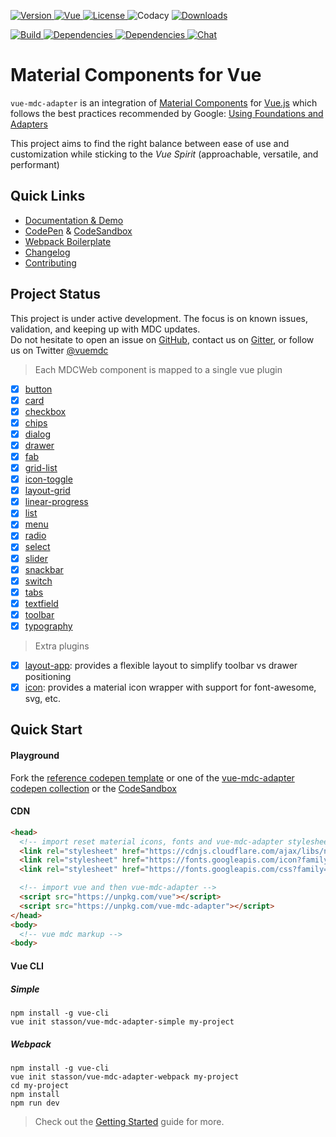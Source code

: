 <div class="readme-header">
  <p>
    <a href="https://www.codacy.com/app/stasson/vue-mdc-adapter?utm_source=github.com&amp;utm_medium=referral&amp;utm_content=stasson/vue-mdc-adapter&amp;utm_campaign=Badge_Grade">
    <a href="https://www.npmjs.com/package/vue-mdc-adapter">
      <img src="https://badge.fury.io/js/vue-mdc-adapter.svg" alt="Version">
    </a>
    <a href="https://www.npmjs.com/package/vue">
      <img src="https://img.shields.io/badge/vue-%5E2.5.3-green.svg" alt="Vue">
    </a>
    <a href="https://www.npmjs.com/package/vue-mdc-adapter">
      <img src="https://img.shields.io/npm/l/vue-mdc-adapter.svg" alt="License">
    </a>
      <img src="https://api.codacy.com/project/badge/Grade/d854cc6c83ac4985bdd2d2cdb272be5d" alt="Codacy"/>
    </a>
    <a href="https://www.npmjs.com/package/vue-mdc-adapter">
      <img src="https://img.shields.io/npm/dt/vue-mdc-adapter.svg" alt="Downloads">
    </a>    
  </p>
  
  <p>
    <a href="https://travis-ci.org/stasson/vue-mdc-adapter">
      <img src="https://travis-ci.org/stasson/vue-mdc-adapter.svg?branch=master" alt="Build">
    </a>
    <a href="https://greenkeeper.io/" >
      <img src="https://badges.greenkeeper.io/stasson/vue-mdc-adapter.svg" alt="Dependencies"/>
    </a>
    <a href="https://david-dm.org/stasson/vue-mdc-adapter" >
      <img src="https://img.shields.io/david/stasson/vue-mdc-adapter.svg" alt="Dependencies"/>
    </a>
    <a href="https://gitter.im/vue-mdc-adapter/Lobby?utm_source=badge&utm_medium=badge&utm_campaign=pr-badge&utm_content=badge">
      <img src="https://badges.gitter.im/vue-mdc-adapter/Lobby.svg" alt="Chat"/>
    </a>
  </p>

</div>

# Material Components for Vue

`vue-mdc-adapter` is an integration of
[Material Components](https://material.io/components/web/)
for [Vue.js](https://vuejs.org) which follows the best practices
recommended by Google:
[Using Foundations and Adapters](https://github.com/material-components/material-components-web/blob/master/docs/integrating-into-frameworks.md#the-advanced-approach-using-foundations-and-adapters)

This project aims to find the right balance between ease of use and
customization while sticking to the _Vue Spirit_ (approachable, versatile, and performant)

## Quick Links

* [Documentation & Demo](https://stasson.github.io/vue-mdc-adapter)
* [CodePen](https://codepen.io/collection/XBpwxq/) & [CodeSandbox](https://codesandbox.io/s/r5o35xnn3q?module=%2Fsrc%2Fcomponents%2FHello.vue)
* [Webpack Boilerplate](https://github.com/stasson/vue-mdc-adapter-template)
* [Changelog](https://github.com/stasson/vue-mdc-adapter/blob/master/CHANGELOG.md)
* [Contributing](https://github.com/stasson/vue-mdc-adapter/blob/master/CONTRIBUTING.md)

## Project Status

This project is under active development.
The focus is on known issues, validation, and keeping up with MDC updates.  
Do not hesitate to open an issue on [GitHub](https://github.com/stasson/vue-mdc-adapter/issues),
contact us on [Gitter](https://gitter.im/vue-mdc-adapter/Lobby?utm_source=badge&utm_medium=badge&utm_campaign=pr-badge&utm_content=badge),
or follow us on Twitter [@vuemdc](https://twitter.com/vuemdc)

> Each MDCWeb component is mapped to a single vue plugin

* [x] [button](https://stasson.github.io/vue-mdc-adapter/#/component/button)
* [x] [card](https://stasson.github.io/vue-mdc-adapter/#/component/card)
* [x] [checkbox](https://stasson.github.io/vue-mdc-adapter/#/component/checkbox)
* [x] [chips](https://stasson.github.io/vue-mdc-adapter/#/component/chips)
* [x] [dialog](https://stasson.github.io/vue-mdc-adapter/#/component/dialog)
* [x] [drawer](https://stasson.github.io/vue-mdc-adapter/#/component/drawer)
* [x] [fab](https://stasson.github.io/vue-mdc-adapter/#/component/fab)
* [x] [grid-list](https://stasson.github.io/vue-mdc-adapter/#/component/grid-list)
* [x] [icon-toggle](https://stasson.github.io/vue-mdc-adapter/#/component/icon-toggle)
* [x] [layout-grid](https://stasson.github.io/vue-mdc-adapter/#/component/layout-grid)
* [x] [linear-progress](https://stasson.github.io/vue-mdc-adapter/#/component/linear-progress)
* [x] [list](https://stasson.github.io/vue-mdc-adapter/#/component/list)
* [x] [menu](https://stasson.github.io/vue-mdc-adapter/#/component/menu)
* [x] [radio](https://stasson.github.io/vue-mdc-adapter/#/component/radio)
* [x] [select](https://stasson.github.io/vue-mdc-adapter/#/component/select)
* [x] [slider](https://stasson.github.io/vue-mdc-adapter/#/component/slider)
* [x] [snackbar](https://stasson.github.io/vue-mdc-adapter/#/component/snackbar)
* [x] [switch](https://stasson.github.io/vue-mdc-adapter/#/component/switch)
* [x] [tabs](https://stasson.github.io/vue-mdc-adapter/#/component/tabs)
* [x] [textfield](https://stasson.github.io/vue-mdc-adapter/#/component/textfield)
* [x] [toolbar](https://stasson.github.io/vue-mdc-adapter/#/component/toolbar)
* [x] [typography](https://stasson.github.io/vue-mdc-adapter/#/component/typography)

> Extra plugins

* [x] [layout-app](https://stasson.github.io/vue-mdc-adapter/#/component/layout-app): provides a flexible layout to simplify toolbar vs drawer positioning
* [x] [icon](https://stasson.github.io/vue-mdc-adapter/#/component/icon): provides a material icon wrapper with support for font-awesome, svg, etc.

## Quick Start

#### Playground

Fork the [reference codepen template](https://codepen.io/stasson/pen/XzmMKp)
or one of the [vue-mdc-adapter codepen collection](https://codepen.io/collection/XBpwxq/)
or the [CodeSandbox](https://codesandbox.io/s/r5o35xnn3q?module=%2Fsrc%2Fcomponents%2FHello.vue)

#### CDN

```html
<head>
  <!-- import reset material icons, fonts and vue-mdc-adapter stylesheets -->
  <link rel="stylesheet" href="https://cdnjs.cloudflare.com/ajax/libs/normalize/7.0.0/normalize.min.css">
  <link rel="stylesheet" href="https://fonts.googleapis.com/icon?family=Material+Icons">
  <link rel="stylesheet" href="https://fonts.googleapis.com/css?family=Roboto:300,400,500" type="text/css">

  <!-- import vue and then vue-mdc-adapter -->
  <script src="https://unpkg.com/vue"></script>
  <script src="https://unpkg.com/vue-mdc-adapter"></script>
</head>
<body>
  <!-- vue mdc markup -->
<body>
```

#### Vue CLI

##### Simple

```console
npm install -g vue-cli
vue init stasson/vue-mdc-adapter-simple my-project
```

##### Webpack

```console
npm install -g vue-cli
vue init stasson/vue-mdc-adapter-webpack my-project
cd my-project
npm install
npm run dev
```

> Check out the [Getting Started](https://stasson.github.io/vue-mdc-adapter/#/docs/getting-started) guide for more.
